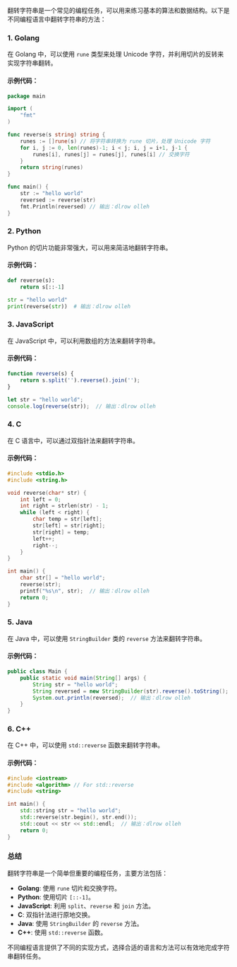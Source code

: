 翻转字符串是一个常见的编程任务，可以用来练习基本的算法和数据结构。以下是不同编程语言中翻转字符串的方法：

### 1. **Golang**
在 Golang 中，可以使用 `rune` 类型来处理 Unicode 字符，并利用切片的反转来实现字符串翻转。

#### 示例代码：
```go
package main

import (
    "fmt"
)

func reverse(s string) string {
    runes := []rune(s) // 将字符串转换为 rune 切片，处理 Unicode 字符
    for i, j := 0, len(runes)-1; i < j; i, j = i+1, j-1 {
        runes[i], runes[j] = runes[j], runes[i] // 交换字符
    }
    return string(runes)
}

func main() {
    str := "hello world"
    reversed := reverse(str)
    fmt.Println(reversed) // 输出：dlrow olleh
}
```

### 2. **Python**
Python 的切片功能非常强大，可以用来简洁地翻转字符串。

#### 示例代码：
```python
def reverse(s):
    return s[::-1]

str = "hello world"
print(reverse(str))  # 输出：dlrow olleh
```

### 3. **JavaScript**
在 JavaScript 中，可以利用数组的方法来翻转字符串。

#### 示例代码：
```javascript
function reverse(s) {
    return s.split('').reverse().join('');
}

let str = "hello world";
console.log(reverse(str));  // 输出：dlrow olleh
```

### 4. **C**
在 C 语言中，可以通过双指针法来翻转字符串。

#### 示例代码：
```c
#include <stdio.h>
#include <string.h>

void reverse(char* str) {
    int left = 0;
    int right = strlen(str) - 1;
    while (left < right) {
        char temp = str[left];
        str[left] = str[right];
        str[right] = temp;
        left++;
        right--;
    }
}

int main() {
    char str[] = "hello world";
    reverse(str);
    printf("%s\n", str);  // 输出：dlrow olleh
    return 0;
}
```

### 5. **Java**
在 Java 中，可以使用 `StringBuilder` 类的 `reverse` 方法来翻转字符串。

#### 示例代码：
```java
public class Main {
    public static void main(String[] args) {
        String str = "hello world";
        String reversed = new StringBuilder(str).reverse().toString();
        System.out.println(reversed);  // 输出：dlrow olleh
    }
}
```

### 6. **C++**
在 C++ 中，可以使用 `std::reverse` 函数来翻转字符串。

#### 示例代码：
```cpp
#include <iostream>
#include <algorithm> // For std::reverse
#include <string>

int main() {
    std::string str = "hello world";
    std::reverse(str.begin(), str.end());
    std::cout << str << std::endl;  // 输出：dlrow olleh
    return 0;
}
```

### 总结

翻转字符串是一个简单但重要的编程任务，主要方法包括：
- **Golang**: 使用 `rune` 切片和交换字符。
- **Python**: 使用切片 `[::-1]`。
- **JavaScript**: 利用 `split`、`reverse` 和 `join` 方法。
- **C**: 双指针法进行原地交换。
- **Java**: 使用 `StringBuilder` 的 `reverse` 方法。
- **C++**: 使用 `std::reverse` 函数。

不同编程语言提供了不同的实现方式，选择合适的语言和方法可以有效地完成字符串翻转任务。